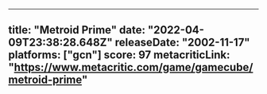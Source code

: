 
---
title: "Metroid Prime"
date: "2022-04-09T23:38:28.648Z"
releaseDate: "2002-11-17"
platforms: ["gcn"]
score: 97
metacriticLink: "https://www.metacritic.com/game/gamecube/metroid-prime"
---
